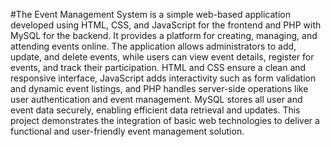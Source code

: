 #The Event Management System is a simple web-based application developed using HTML, CSS, and JavaScript for the frontend and PHP with MySQL for the backend. It provides a platform for creating, managing, and attending events online. The application allows administrators to add, update, and delete events, while users can view event details, register for events, and track their participation. HTML and CSS ensure a clean and responsive interface, JavaScript adds interactivity such as form validation and dynamic event listings, and PHP handles server-side operations like user authentication and event management. MySQL stores all user and event data securely, enabling efficient data retrieval and updates. This project demonstrates the integration of basic web technologies to deliver a functional and user-friendly event management solution.
